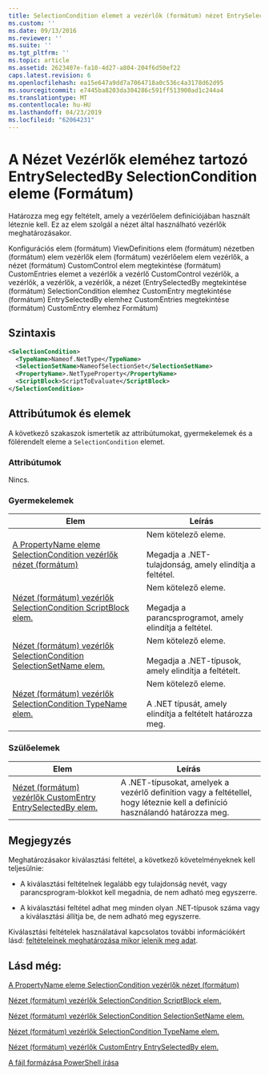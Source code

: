 ```yaml
---
title: SelectionCondition elemet a vezérlők (formátum) nézet EntrySelectedBy |} A Microsoft Docs
ms.custom: ''
ms.date: 09/13/2016
ms.reviewer: ''
ms.suite: ''
ms.tgt_pltfrm: ''
ms.topic: article
ms.assetid: 2623407e-fa10-4d27-a804-204f6d50ef22
caps.latest.revision: 6
ms.openlocfilehash: ea15e647a9dd7a7064718a0c536c4a3178d62d95
ms.sourcegitcommit: e7445ba8203da304286c591ff513900ad1c244a4
ms.translationtype: MT
ms.contentlocale: hu-HU
ms.lasthandoff: 04/23/2019
ms.locfileid: "62064231"
---
```

# <a name="selectioncondition-element-for-entryselectedby-for-controls-for-view-format"></a>A Nézet Vezérlők eleméhez tartozó EntrySelectedBy SelectionCondition eleme (Formátum)

Határozza meg egy feltételt, amely a vezérlőelem definíciójában használt léteznie kell. Ez az elem szolgál a nézet által használható vezérlők meghatározásakor.

Konfigurációs elem (formátum) ViewDefinitions elem (formátum) nézetben (formátum) elem vezérlők elem (formátum) vezérlőelem elem vezérlők, a nézet (formátum) CustomControl elem megtekintése (formátum) CustomEntries elemet a vezérlők a vezérlő CustomControl vezérlők, a vezérlők, a vezérlők, a vezérlők, a nézet (EntrySelectedBy megtekintése (formátum) SelectionCondition elemhez CustomEntry megtekintése (formátum) EntrySelectedBy elemhez CustomEntries megtekintése (formátum) CustomEntry elemhez Formátum)

## <a name="syntax"></a>Szintaxis

```xml
<SelectionCondition>
  <TypeName>Nameof.NetType</TypeName>
  <SelectionSetName>NameofSelectionSet</SelectionSetName>
  <PropertyName>.NetTypeProperty</PropertyName>
  <ScriptBlock>ScriptToEvaluate</ScriptBlock>
</SelectionCondition>
```

## <a name="attributes-and-elements"></a>Attribútumok és elemek

A következő szakaszok ismertetik az attribútumokat, gyermekelemek és a fölérendelt eleme a `SelectionCondition` elemet.

### <a name="attributes"></a>Attribútumok

Nincs.

### <a name="child-elements"></a>Gyermekelemek

|Elem|Leírás|
|-------------|-----------------|
|[A PropertyName eleme SelectionCondition vezérlők nézet (formátum)](./propertyname-element-for-selectioncondition-for-controls-for-view-format.md)|Nem kötelező eleme.<br /><br /> Megadja a .NET-tulajdonság, amely elindítja a feltétel.|
|[Nézet (formátum) vezérlők SelectionCondition ScriptBlock elem.](./scriptblock-element-for-selectioncondition-for-controls-for-view-format.md)|Nem kötelező eleme.<br /><br /> Megadja a parancsprogramot, amely elindítja a feltétel.|
|[Nézet (formátum) vezérlők SelectionCondition SelectionSetName elem.](./selectionsetname-element-for-selectioncondition-for-controls-for-view-format.md)|Nem kötelező eleme.<br /><br /> Megadja a .NET-típusok, amely elindítja a feltételt.|
|[Nézet (formátum) vezérlők SelectionCondition TypeName elem.](./typename-element-for-selectioncondition-for-controls-for-view-format.md)|Nem kötelező eleme.<br /><br /> A .NET típusát, amely elindítja a feltételt határozza meg.|

### <a name="parent-elements"></a>Szülőelemek

|Elem|Leírás|
|-------------|-----------------|
|[Nézet (formátum) vezérlők CustomEntry EntrySelectedBy elem.](./entryselectedby-element-for-customentry-for-controls-for-view-format.md)|A .NET-típusokat, amelyek a vezérlő definition vagy a feltétellel, hogy léteznie kell a definíció használandó határozza meg.|

## <a name="remarks"></a>Megjegyzés

Meghatározásakor kiválasztási feltétel, a következő követelményeknek kell teljesülnie:

- A kiválasztási feltételnek legalább egy tulajdonság nevét, vagy parancsprogram-blokkot kell megadnia, de nem adható meg egyszerre.

- A kiválasztási feltétel adhat meg minden olyan .NET-típusok száma vagy a kiválasztási állítja be, de nem adható meg egyszerre.

Kiválasztási feltételek használatával kapcsolatos további információkért lásd: [feltételeinek meghatározása mikor jelenik meg adat](./defining-conditions-for-displaying-data.md).

## <a name="see-also"></a>Lásd még:

[A PropertyName eleme SelectionCondition vezérlők nézet (formátum)](./propertyname-element-for-selectioncondition-for-controls-for-view-format.md)

[Nézet (formátum) vezérlők SelectionCondition ScriptBlock elem.](./scriptblock-element-for-selectioncondition-for-controls-for-view-format.md)

[Nézet (formátum) vezérlők SelectionCondition SelectionSetName elem.](./selectionsetname-element-for-selectioncondition-for-controls-for-view-format.md)

[Nézet (formátum) vezérlők SelectionCondition TypeName elem.](./typename-element-for-selectioncondition-for-controls-for-view-format.md)

[Nézet (formátum) vezérlők CustomEntry EntrySelectedBy elem.](./entryselectedby-element-for-customentry-for-controls-for-view-format.md)

[A fájl formázása PowerShell írása](./writing-a-powershell-formatting-file.md)
